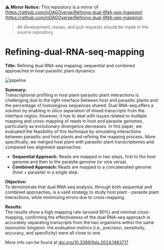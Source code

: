 ⚠️ **Mirror Notice:** This repository is a mirror of [https://github.com/inDAGOverse/Refining-dual-RNA-seq-mapping](https://github.com/inDAGOverse/Refining-dual-RNA-seq-mapping).  
> All development, issues, and pull requests should be made in the source repository.

# Refining-dual-RNA-seq-mapping

**Title:** Refining dual RNA-seq mapping: sequential and combined approaches in host-parasitic plant dynamics

![pipeline](https://github.com/user-attachments/assets/2d6c2500-47c3-437f-8758-ebb54edba68f)

**Summary:**  
Transcriptional profiling in host plant-parasitic plant interactions is challenging due to the tight interface between host and parasitic plants and the percentage of homologous sequences shared. Dual RNA-seq offers a solution by enabling in silico separation of mixed transcripts from the interface region. However, it has to deal with issues related to multiple mapping and cross-mapping of reads in host and parasite genomes, particularly as evolutionary divergence decreases. In this paper, we evaluated the feasibility of this technique by simulating interactions between parasitic and host plants and refining the mapping process. 
More specifically, we merged host plant with parasitic plant transcriptomes and compared two alignment approaches:

- **Sequential Approach:** Reads are mapped in two steps, first to the host genome and then to the parasite genome (or vice versa).
- **Combined Approach:** Reads are mapped to a concatenated genome (host + parasite) in a single step.

**Objective:**  
To demonstrate that dual RNA-seq analysis, through both sequential and combined approaches, is a valid strategy to study host plant - parasite plant interactions, while minimizing errors due to cross-mapping.

**Results:**  
The results show a high mapping rate (around 90%) and minimal cross-mapping, confirming the effectiveness of the dual RNA-seq approach in accurately separating transcripts from the two organisms within the same taxonomic kingdom. the evaluation metrics (i.e., precision, sensitivity, accuracy, and specificity) were all close to one.

More info can be found at [doi.org/10.3389/fpls.2024.1483717](https://doi.org/10.3389/fpls.2024.1483717)
